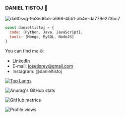 ### DANIEL TISTOJ 👋
 
![da60svg-9a8ed6a5-a666-4bb1-ab4e-da779e273bc7](https://user-images.githubusercontent.com/42653664/189792160-c6155735-a851-4013-a05c-e336d2a2b594.gif)

```js
const danieltistoj = {
  code: [Python, Java, JavaScript],
  tools: [Mongo, MySQL, NodeJS]
}
```

You can find me 🌐:

- [LinkedIn](https://www.linkedin.com/in/daniel-tistoj-315661223/)
- E-mail: josetisrey@gmail.com
- Instagram: @danieltistoj


[![Top Langs](https://github-readme-stats.vercel.app/api/top-langs/?username=danieltistoj)](https://github.com/anuraghazra/github-readme-stats)

![Anurag's GitHub stats](https://github-readme-stats.vercel.app/api?username=danieltistoj&theme=dark&show_icons=true)

![GitHub metrics](https://metrics.lecoq.io/danieltistoj)  

![Profile views](https://gpvc.arturio.dev/danieltistoj)  
